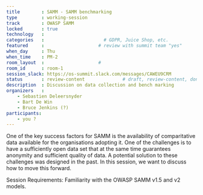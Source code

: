 ```yaml
---
title        : SAMM - SAMM benchmarking
type         : working-session
track        : OWASP SAMM
locked       : true
technology   :
categories   :                      # GDPR, Juice Shop, etc.
featured     :                    # review with summit team "yes"
when_day     : Thu
when_time    : PM-2
room_layout  :                    #
room_id      : room-1
session_slack: https://os-summit.slack.com/messages/CAWEU9CRM
status       : review-content              # draft, review-content, done
description  : Discussion on data collection and bench marking
organizers   :
    - Sebastien Deleersnyder
    - Bart De Win
    - Bruce Jenkins (?)
participants:
    - you ?
---
```


One of the key success factors for SAMM is the availability of comparitative data available for the organisations adopting it. One of the challenges is to have a sufficiently open data set that at the same time guarantees anonymity and sufficient quality of data. A potential solution to these challenges was designed in the past. In this session, we want to discuss how to move this forward.

Session Requirements: Familiarity with the OWASP SAMM v1.5 and v2 models.
